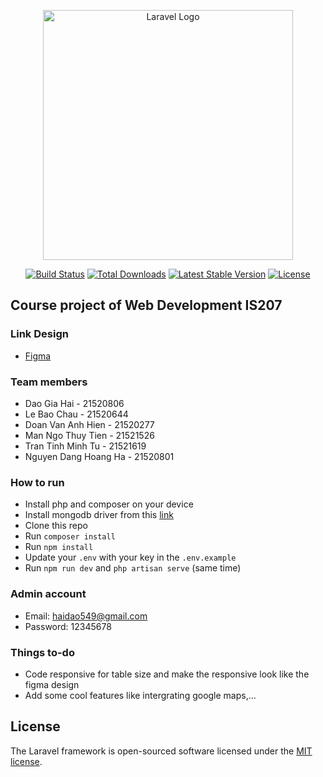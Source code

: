 <p align="center"><a href="https://laravel.com" target="_blank"><img src="https://raw.githubusercontent.com/laravel/art/master/logo-lockup/5%20SVG/2%20CMYK/1%20Full%20Color/laravel-logolockup-cmyk-red.svg" width="400" alt="Laravel Logo"></a></p>

<p align="center">
<a href="https://github.com/laravel/framework/actions"><img src="https://github.com/laravel/framework/workflows/tests/badge.svg" alt="Build Status"></a>
<a href="https://packagist.org/packages/laravel/framework"><img src="https://img.shields.io/packagist/dt/laravel/framework" alt="Total Downloads"></a>
<a href="https://packagist.org/packages/laravel/framework"><img src="https://img.shields.io/packagist/v/laravel/framework" alt="Latest Stable Version"></a>
<a href="https://packagist.org/packages/laravel/framework"><img src="https://img.shields.io/packagist/l/laravel/framework" alt="License"></a>
</p>

## Course project of Web Development IS207

### Link Design

- [Figma](https://www.figma.com/file/IyYh2PYsTNC3KyGn2tyIAv/F%26B-Pizza-Website?type=design&node-id=0-1&mode=design&t=gn9y1MudKoziQWrl-0)

### Team members

- Dao Gia Hai - 21520806
- Le Bao Chau - 21520644
- Doan Van Anh Hien - 21520277
- Man Ngo Thuy Tien - 21521526
- Tran Tinh Minh Tu - 21521619
- Nguyen Dang Hoang Ha - 21520801

### How to run

- Install php and composer on your device
- Install mongodb driver from this [link](https://github.com/mongodb/mongo-php-driver)
- Clone this repo
- Run `composer install`
- Run `npm install`
- Update your `.env` with your key in the `.env.example`
- Run `npm run dev` and `php artisan serve` (same time)

### Admin account

- Email: haidao549@gmail.com
- Password: 12345678

### Things to-do

- Code responsive for table size and make the responsive look like the figma design
- Add some cool features like intergrating google maps,...

## License

The Laravel framework is open-sourced software licensed under the [MIT license](https://opensource.org/licenses/MIT).
